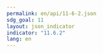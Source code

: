 ```yaml
---
permalink: en/api/11-6-2.json
sdg_goal: 11
layout: json_indicator
indicator: "11.6.2"
lang: en
---
```

